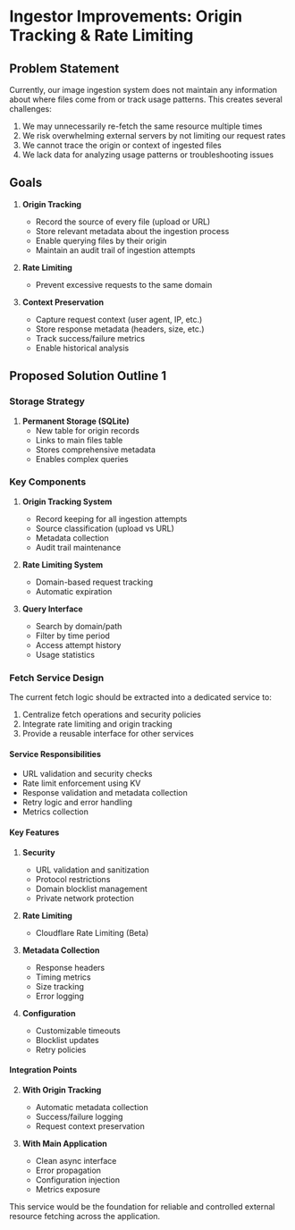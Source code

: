 # Ingestor Improvements: Origin Tracking & Rate Limiting

## Problem Statement

Currently, our image ingestion system does not maintain any information about where files come from or track usage patterns. This creates several challenges:

1. We may unnecessarily re-fetch the same resource multiple times
2. We risk overwhelming external servers by not limiting our request rates
3. We cannot trace the origin or context of ingested files
4. We lack data for analyzing usage patterns or troubleshooting issues

## Goals

1. **Origin Tracking**
   - Record the source of every file (upload or URL)
   - Store relevant metadata about the ingestion process
   - Enable querying files by their origin
   - Maintain an audit trail of ingestion attempts

2. **Rate Limiting**
   - Prevent excessive requests to the same domain

3. **Context Preservation**
   - Capture request context (user agent, IP, etc.)
   - Store response metadata (headers, size, etc.)
   - Track success/failure metrics
   - Enable historical analysis

## Proposed Solution Outline 1

### Storage Strategy

1. **Permanent Storage (SQLite)**
   - New table for origin records
   - Links to main files table
   - Stores comprehensive metadata
   - Enables complex queries

### Key Components

1. **Origin Tracking System**
   - Record keeping for all ingestion attempts
   - Source classification (upload vs URL)
   - Metadata collection
   - Audit trail maintenance

2. **Rate Limiting System**
   - Domain-based request tracking
   - Automatic expiration

3. **Query Interface**
   - Search by domain/path
   - Filter by time period
   - Access attempt history
   - Usage statistics

### Fetch Service Design

The current fetch logic should be extracted into a dedicated service to:
1. Centralize fetch operations and security policies
2. Integrate rate limiting and origin tracking
3. Provide a reusable interface for other services

#### Service Responsibilities
- URL validation and security checks
- Rate limit enforcement using KV
- Response validation and metadata collection
- Retry logic and error handling
- Metrics collection

#### Key Features
1. **Security**
   - URL validation and sanitization
   - Protocol restrictions
   - Domain blocklist management
   - Private network protection

2. **Rate Limiting**
   - Cloudflare Rate Limiting (Beta)

3. **Metadata Collection**
   - Response headers
   - Timing metrics
   - Size tracking
   - Error logging

4. **Configuration**
   - Customizable timeouts
   - Blocklist updates
   - Retry policies

#### Integration Points
2. **With Origin Tracking**
   - Automatic metadata collection
   - Success/failure logging
   - Request context preservation

3. **With Main Application**
   - Clean async interface
   - Error propagation
   - Configuration injection
   - Metrics exposure

This service would be the foundation for reliable and controlled external resource fetching across the application.
